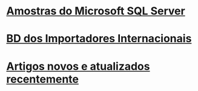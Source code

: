# [Amostras do Microsoft SQL Server](microsoft-sql-server-samples.md)
# [BD dos Importadores Internacionais](../sample/world-wide-importers/overview.md)
# [Artigos novos e atualizados recentemente](new-updated-sample.md)
